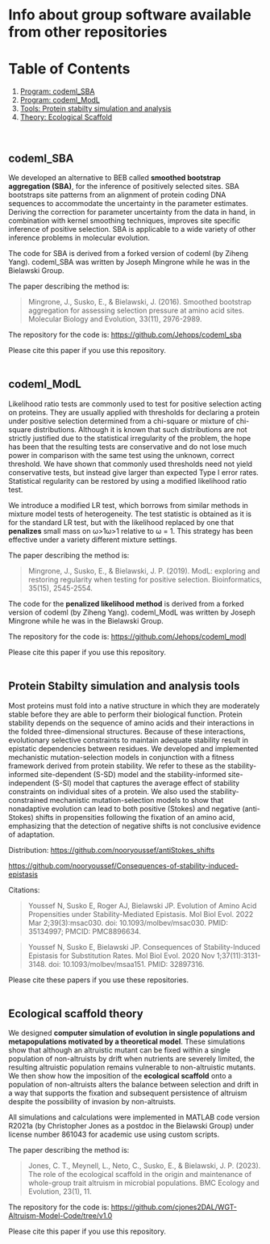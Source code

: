 # Info about group software available from other repositories

# Table of Contents
1. [Program: codeml_SBA](#codeml_SBA)
2. [Program: codeml_ModL](#codeml_ModL)
3. [Tools: Protein stabilty simulation and analysis](#stabilty_tools)
4. [Theory: Ecological Scaffold](#ecological_scaffold)
<br/>

<a id="#codeml_SBA"></a>
## codeml_SBA

We developed an alternative to BEB called **smoothed bootstrap aggregation (SBA)**, for the inference of positively selected sites. SBA bootstraps site patterns from an alignment of protein coding DNA sequences to accommodate the uncertainty in the parameter estimates. Deriving the correction for parameter uncertainty from the data in hand, in combination with kernel smoothing techniques, improves site specific inference of positive selection. SBA is applicable to a wide variety of other inference problems in molecular evolution.

The code for SBA is derived from a forked version of codeml (by Ziheng Yang).  codeml_SBA was written by Joseph Mingrone while he was in the Bielawski Group.

The paper describing the method is:

>Mingrone, J., Susko, E., & Bielawski, J. (2016). Smoothed bootstrap aggregation for assessing selection pressure at amino acid sites. Molecular Biology and Evolution, 33(11), 2976-2989.

The repository for the code is: https://github.com/Jehops/codeml_sba

Please cite this paper if you use this repository.
<br/><br/>

<a id="#codeml_ModL"></a>
## codeml_ModL

Likelihood ratio tests are commonly used to test for positive selection acting on proteins. They are usually applied with thresholds for declaring a protein under positive selection determined from a chi-square or mixture of chi-square distributions. Although it is known that such distributions are not strictly justified due to the statistical irregularity of the problem, the hope has been that the resulting tests are conservative and do not lose much power in comparison with the same test using the unknown, correct threshold. We have shown that commonly used thresholds need not yield conservative tests, but instead give larger than expected Type I error rates. Statistical regularity can be restored by using a modified likelihood ratio test.

We introduce a modified LR test, which borrows from similar methods in mixture model tests of heterogeneity. The test statistic is obtained as it is for the standard LR test, but with the likelihood replaced by one that **penalizes** small mass on ω>1ω>1 relative to ω = 1. This strategy has been effective under a variety different mixture settings.

The paper describing the method is:

>Mingrone, J., Susko, E., & Bielawski, J. P. (2019). ModL: exploring and restoring regularity when testing for positive selection. Bioinformatics, 35(15), 2545-2554.

The code for the **penalized likelihood method** is derived from a forked version of codeml (by Ziheng Yang).  codeml_ModL was written by Joseph Mingrone while he was in the Bielawski Group.

The repository for the code is: https://github.com/Jehops/codeml_modl

Please cite this paper if you use this repository.
<br/><br/>


<a id="#stabilty_tools"></a>
## Protein Stabilty simulation and analysis tools 
Most proteins must fold into a native structure in which they are moderately stable before they are able to perform their biological function. Protein stability depends on the sequence of amino acids and their interactions in the folded three-dimensional structures. Because of these interactions, evolutionary selective constraints to maintain adequate stability result in epistatic dependencies between residues.  We developed and implemented mechanistic mutation-selection models in conjunction with a fitness framework derived from protein stability. We refer to these as the stability-informed site-dependent (S-SD) model and the stability-informed site-independent (S-SI) model that captures the average effect of stability constraints on individual sites of a protein.  We also used the stability-constrained mechanistic mutation-selection models to show that nonadaptive evolution can lead to both positive (Stokes) and negative (anti-Stokes) shifts in propensities following the fixation of an amino acid, emphasizing that the detection of negative shifts is not conclusive evidence of adaptation.

Distribution:
https://github.com/nooryoussef/antiStokes_shifts

https://github.com/nooryoussef/Consequences-of-stability-induced-epistasis

Citations:
>Youssef N, Susko E, Roger AJ, Bielawski JP. Evolution of Amino Acid Propensities under Stability-Mediated Epistasis. Mol Biol Evol. 2022 Mar 2;39(3):msac030. doi: 10.1093/molbev/msac030. PMID: 35134997; PMCID: PMC8896634.

>Youssef N, Susko E, Bielawski JP. Consequences of Stability-Induced Epistasis for Substitution Rates. Mol Biol Evol. 2020 Nov 1;37(11):3131-3148. doi: 10.1093/molbev/msaa151. PMID: 32897316.

Please cite these papers if you use these repositories.
<br/><br/>

<a id="#ecolgcial_scaffold"></a>
## Ecological scaffold theory

We designed **computer simulation of evolution in single populations and metapopulations motivated by a theoretical model**. These simulations show that although an altruistic mutant can be fixed within a single population of non-altruists by drift when nutrients are severely limited, the resulting altruistic population remains vulnerable to non-altruistic mutants. We then show how the imposition of the **ecological scaffold** onto a population of non-altruists alters the balance between selection and drift in a way that supports the fixation and subsequent persistence of altruism despite the possibility of invasion by non-altruists.

All simulations and calculations were implemented in MATLAB code version R2021a (by Christopher Jones as a postdoc in the Bielawski Group) under license number 861043 for academic use using custom scripts. 

The paper describing the method is:

>Jones, C. T., Meynell, L., Neto, C., Susko, E., & Bielawski, J. P. (2023). The role of the ecological scaffold in the origin and maintenance of whole-group trait altruism in microbial populations. BMC Ecology and Evolution, 23(1), 11.


The repository for the code is: https://github.com/cjones2DAL/WGT-Altruism-Model-Code/tree/v1.0

Please cite this paper if you use this repository.
<br/><br/>








